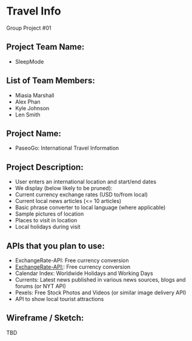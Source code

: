 # Travel Info
Group Project #01

## Project Team Name: 
*	SleepMode

## List of Team Members:
*	Miasia Marshall
*	Alex Phan
*	Kyle Johnson
*	Len Smith

## Project Name:
*	PaseoGo: International Travel Information

## Project Description:
*	User enters an international location and start/end dates
*	We display (below likely to be pruned): 
  * Current currency exchange rates (USD to/from local)
  * Current local news articles (<= 10 articles)
  * Basic phrase converter to local language (where applicable)
  * Sample pictures of location
  * Places to visit in location
  * Local holidays during visit

## APIs that you plan to use:
* ExchangeRate-API: Free currency conversion
* [ExchangeRate-API:](https://www.exchangerate-api.com/): Free currency conversion
* Calendar Index: Worldwide Holidays and Working Days
* Currents: Latest news published in various news sources, blogs and forums (or NYT API)
*	Pexels: Free Stock Photos and Videos (or similar image delivery API)
*	API to show local tourist attractions

## Wireframe / Sketch: 
TBD
